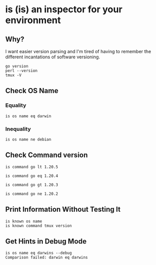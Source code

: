 # is (is) an inspector for your environment

## Why?

I want easier version parsing and I'm tired of having to remember the different
incantations of software versioning.

```
go version
perl --version
tmux -V
```

## Check OS Name

### Equality

```text
is os name eq darwin
```

### Inequality

```text
is os name ne debian
```

## Check Command version

```text
is command go lt 1.20.5

is command go eq 1.20.4

is command go gt 1.20.3

is command go ne 1.20.2
```

## Print Information Without Testing It

```text
is known os name
is known command tmux version
```

## Get Hints in Debug Mode

```text
is os name eq darwins --debug
Comparison failed: darwin eq darwins
```
